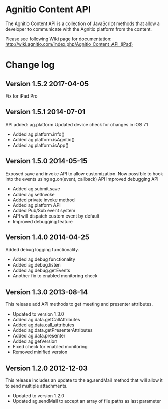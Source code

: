 # Agnitio Content API

The Agnitio Content API is a collection of JavaScript methods that allow a developer to communicate with the Agnitio platform from the content.

Please see following Wiki page for documentation: http://wiki.agnitio.com/index.php/Agnitio_Content_API_(iPad)

# Change log

## Version 1.5.2 2017-04-05

Fix for iPad Pro

## Version 1.5.1 2014-07-01

API added: ag.platform
Updated device check for changes in iOS 7.1

- Added ag.platform.info()
- Added ag.platform.isAgnitio()
- Added ag.platform.isApp() 

## Version 1.5.0 2014-05-15

Exposed save and invoke API to allow customization.
Now possible to hook into the events using ag.on(event, callback) API
Improved debugging API

- Added ag.submit.save
- Added ag.setInvoke
- Added private invoke method
- Added ag.platform API
- Added Pub/Sub event system
- API will dispatch custom event by default
- Improved debugging feature

## Version 1.4.0 2014-04-25

Added debug logging functionality.

- Added ag.debug functionality
- Added ag.debug.listen
- Added ag.debug.getEvents
- Another fix to enabled monitoring check

## Version 1.3.0 2013-08-14

This release add API methods to get meeting and presenter attributes.

- Updated to version 1.3.0
- Added ag.data.getCallAttributes
- Added ag.data.call_attributes
- Added ag.data.getPresenterAttributes
- Added ag.data.presenter
- Added ag.getVersion
- Fixed check for enabled monitoring
- Removed minified version

## Version 1.2.0 2012-12-03

This release includes an update to the ag.sendMail method that will allow it to send multiple attachments.

- Updated to version 1.2.0
- Updated ag.sendMail to accept an array of file paths as last parameter